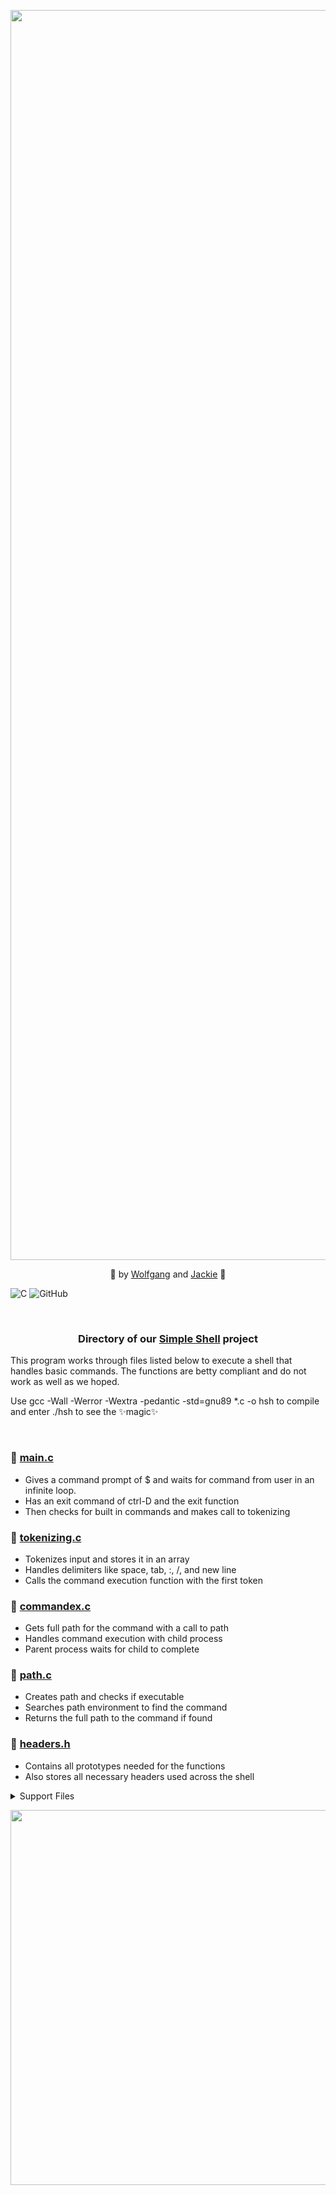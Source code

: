 <p align="center">
  <img width="2000" src="https://github.com/Srixx24/holbertonschool-simple_shell/assets/144152489/3e47da97-6507-4efe-ab55-f68ce8685214">
</p>


<p align="center">
🌟 by <a href="https://github.com/AdrianWolfP/">Wolfgang</a> and  <a href="https://github.com/Srixx24/">Jackie</a> 🌟
</p>

![C](https://img.shields.io/badge/c-%2300599C.svg?style=for-the-badge&logo=c&logoColor=white) ![GitHub](https://img.shields.io/badge/github-%23121011.svg?style=for-the-badge&logo=github&logoColor=white) 

<br>


<h3><p align="center">
Directory of our <a href="https://github.com/Srixx24/holbertonschool-simple_shell/">Simple Shell</a> project 
</p></h3>

This program works through files listed below to execute a shell that handles basic commands. The functions are betty compliant and do not work as well as we hoped. 

Use gcc -Wall -Werror -Wextra -pedantic -std=gnu89 *.c -o hsh to compile and enter ./hsh to see the ✨magic✨

<br>

### 🐚 [main.c](https://github.com/Srixx24/holbertonschool-simple_shell/blob/master/main.c)
- Gives a command prompt of $ and waits for command from user in an infinite loop.
- Has an exit command of ctrl-D and the exit function
- Then checks for built in commands and makes call to tokenizing

### 🐚 [tokenizing.c](https://github.com/Srixx24/holbertonschool-simple_shell/blob/master/tokenizing.c)
- Tokenizes input and stores it in an array
- Handles delimiters like space, tab, :, /, and new line
- Calls the command execution function with the first token

### 🐚 [commandex.c](https://github.com/Srixx24/holbertonschool-simple_shell/blob/master/commandex.c)
- Gets full path for the command with a call to path
- Handles command execution with child process
- Parent process waits for child to complete

### 🐚 [path.c](https://github.com/Srixx24/holbertonschool-simple_shell/blob/master/path.c)
- Creates path and checks if executable
- Searches path environment to find the command
- Returns the full path to the command if found

### 🐚 [headers.h](https://github.com/Srixx24/holbertonschool-simple_shell/blob/master/headers.h)
- Contains all prototypes needed for the functions
- Also stores all necessary headers used across the shell

<details>
<summary>Support Files</summary>
<ul>
<li><a href="https://github.com/Srixx24/holbertonschool-simple_shell/blob/master/AUTHORS/">AUTHORS</a></li>
<li><a href="https://github.com/Srixx24/holbertonschool-simple_shell/blob/master/man_1_simple_shell/">MAN Page</a></li>
</details>

<p align="center">
  <img width="600" src="https://github.com/Srixx24/holbertonschool-simple_shell/assets/144152489/92341cd5-3dc1-4d27-89a5-9c661aebe08a">
</p>
